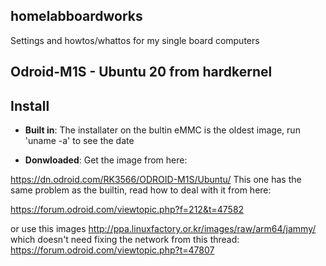 ## homelabboardworks
Settings and howtos/whattos for my single board computers

## Odroid-M1S - Ubuntu 20 from hardkernel

## Install

* **Built in**: The installater on the bultin eMMC is the oldest image, run 'uname -a' to see the date

* **Donwloaded**: Get the image from here:

https://dn.odroid.com/RK3566/ODROID-M1S/Ubuntu/
This one has the same problem as the builtin, read how to deal with it from here:

https://forum.odroid.com/viewtopic.php?f=212&t=47582

or use this images http://ppa.linuxfactory.or.kr/images/raw/arm64/jammy/
which doesn't need fixing the network from this thread:
https://forum.odroid.com/viewtopic.php?t=47807

